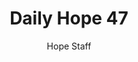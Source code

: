 ---
image: /assets/img/daily-hope-default-artwork.png
title: Daily Hope 47
number: 47
categories:
  - Daily Hope
author: Hope Staff
notes: Daily Hope 47
embed: >-
  EMBED_GOES_HERE
---